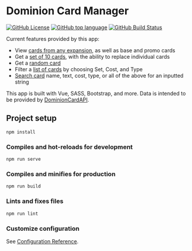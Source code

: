 # Dominion Card Manager

[![GitHub License](https://img.shields.io/github/license/wesbuck/DominionCardManager?logo=open-source-initiative)](https://opensource.org/licenses/MIT)
[![GitHub top language](https://img.shields.io/github/languages/top/wesbuck/DominionCardManager?logo=vue.js)](https://github.com/wesbuck/DominionCardManager/search?l=vue)
[![GitHub Build Status](https://github.com/wesbuck/DominionCardManager/actions/workflows/node.js.yml/badge.svg)](https://github.com/wesbuck/DominionCardManager/actions)

Current features provided by this app:
 * View [cards from any expansion](https://dominion-card-manager.herokuapp.com/#/expansion/Dominion/), as well as base and promo cards
 * Get a [set of 10 cards](https://dominion-card-manager.herokuapp.com/#/CardSet/), with the ability to replace individual cards
 * Get a [random card](https://dominion-card-manager.herokuapp.com/#/Random/)
 * Filter a [list of cards](https://dominion-card-manager.herokuapp.com/#/List/) by choosing Set, Cost, and Type
 * [Search card](https://dominion-card-manager.herokuapp.com/#/Search/) name, text, cost, type, or all of the above for an inputted string

This app is built with Vue, SASS, Bootstrap, and more. Data is intended to be provided by [DominionCardAPI](https://github.com/wesbuck/DominionCardAPI/).

## Project setup
```
npm install
```

### Compiles and hot-reloads for development
```
npm run serve
```

### Compiles and minifies for production
```
npm run build
```

### Lints and fixes files
```
npm run lint
```

### Customize configuration
See [Configuration Reference](https://cli.vuejs.org/config/).
